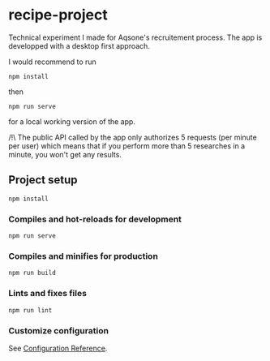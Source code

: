 # recipe-project

Technical experiment I made for Aqsone's recruitement process.
The app is developped with a desktop first approach.

I would recommend to run
```
npm install
```
then
```
npm run serve
```
for a local working version of the app.

/!\ The public API called by the app only authorizes 5 requests (per minute per user) which means that if you perform more than 5 researches in a minute, you won't get any results.

## Project setup
```
npm install
```

### Compiles and hot-reloads for development
```
npm run serve
```

### Compiles and minifies for production
```
npm run build
```

### Lints and fixes files
```
npm run lint
```

### Customize configuration
See [Configuration Reference](https://cli.vuejs.org/config/).
